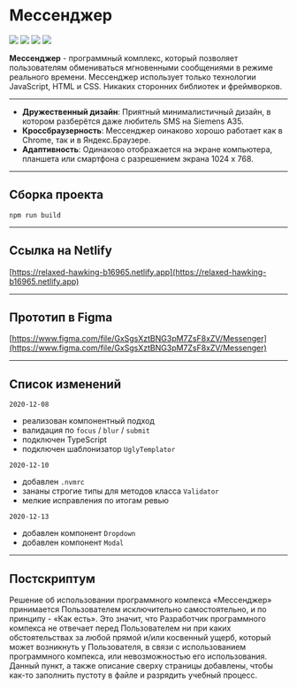 # Мессенджер
![](https://img.shields.io/badge/version-0.0.3-blue.svg)
![](https://img.shields.io/badge/Course-Middle%20frontend-orange.svg) 
![](https://img.shields.io/badge/Cohort-4-green.svg) 
![](https://img.shields.io/badge/Sprint-3-green.svg) 

**Мессенджер** - программный комплекс, который позволяет пользователям обмениваться мгновенными сообщениями в режиме реального времени. Мессенджер использует только технологии JavaScript, HTML и CSS. Никаких сторонних библиотек и фреймворков.

---

* **Дружественный дизайн**: Приятный минималистичный дизайн, в котором разберётся даже любитель SMS на Siemens A35.
* **Кроссбраузерность**: Мессенджер оинаково хорошо работает как в Chrome, так и в Яндекс.Браузере.
* **Адаптивность**: Одинаково отображается на экране компьютера, планшета или смартфона с разрешением экрана 1024 x 768.

---

## Cборка проекта
`npm run build`

---
## Ссылка на Netlify
[https://relaxed-hawking-b16965.netlify.app](https://relaxed-hawking-b16965.netlify.app)

---

## Прототип в Figma
[https://www.figma.com/file/GxSgsXztBNG3pM7ZsF8xZV/Messenger](https://www.figma.com/file/GxSgsXztBNG3pM7ZsF8xZV/Messenger)

---

## Список изменений

`2020-12-08`
* реализован компонентный подход
* валидация по `focus` / `blur` / `submit`
* подключен TypeScript
* подключен шаблонизатор `UglyTemplator`

`2020-12-10`
* добавлен `.nvmrc`
* зананы строгие типы для методов класса `Validator`
* мелкие исправления по итогам ревью

`2020-12-13`
* добавлен компонент `Dropdown`
* добавлен компонент `Modal`

---

## Постскриптум
Решение об использовании программного компекса «Мессенджер» принимается Пользователем исключительно самостоятельно, и по принципу - «Как есть». Это значит, что Разработчик программного компекса не отвечает перед Пользователем ни при каких обстоятельствах за любой прямой и/или косвенный ущерб, который может возникнуть у Пользователя, в связи с использованием программного компекса, или невозможностью его использования. Данный пункт, а также описание сверху страницы добавлены, чтобы как-то заполнить пустоту в файле и разрядить учебный процесс.